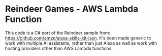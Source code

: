 # Reindeer Games - AWS Lambda Function

This code is a C# port of the Reindeer sample from: https://github.com/amzn/alexa-skills-kit-json. It's been made generic to work with multiple AI assistants, rather than just Alexa as well as work with hosting providers other than AWS Lambda functions.
